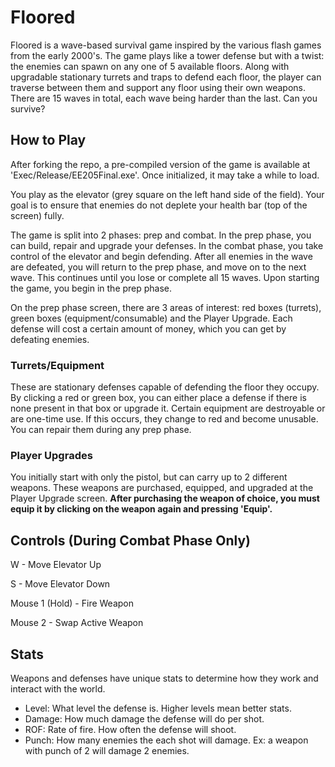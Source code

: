 # Floored

Floored is a wave-based survival game inspired by the various flash games from the early 2000's. The game plays like a tower defense but with a twist: the enemies can spawn on any one of 5 available floors. Along with upgradable stationary turrets and traps to defend each floor, the player can traverse between them and support any floor using their own weapons. There are 15 waves in total, each wave being harder than the last. Can you survive?

## How to Play
After forking the repo, a pre-compiled version of the game is available at 'Exec/Release/EE205Final.exe'. Once initialized, it may take a while to load. 

You play as the elevator (grey square on the left hand side of the field). Your goal is to ensure that enemies do not deplete your health bar (top of the screen) fully. 

The game is split into 2 phases: prep and combat. In the prep phase, you can build, repair and upgrade your defenses. In the combat phase, you take control of the elevator and begin defending. After all enemies in the wave are defeated, you will return to the prep phase, and move on to the next wave. This continues until you lose or complete all 15 waves. Upon starting the game, you begin in the prep phase.

On the prep phase screen, there are 3 areas of interest: red boxes (turrets), green boxes (equipment/consumable) and the Player Upgrade. Each defense will cost a certain amount of money, which you can get by defeating enemies.

### Turrets/Equipment
These are stationary defenses capable of defending the floor they occupy. By clicking a red or green box, you can either place a defense if there is none present in that box or upgrade it. Certain equipment are destroyable or are one-time use. If this occurs, they change to red and become unusable. You can repair them during any prep phase.

### Player Upgrades
You initially start with only the pistol, but can carry up to 2 different weapons. These weapons are purchased, equipped, and upgraded at the Player Upgrade screen. **After purchasing the weapon of choice, you must equip it by clicking on the weapon again and pressing 'Equip'.** 

## Controls (During Combat Phase Only)
W - Move Elevator Up

S - Move Elevator Down

Mouse 1 (Hold) - Fire Weapon

Mouse 2 - Swap Active Weapon

## Stats
Weapons and defenses have unique stats to determine how they work and interact with the world.
- Level: What level the defense is. Higher levels mean better stats.
- Damage: How much damage the defense will do per shot.
- ROF: Rate of fire. How often the defense will shoot.
- Punch: How many enemies the each shot will damage. Ex: a weapon with punch of 2 will damage 2 enemies.


